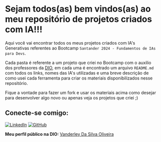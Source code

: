 # Sejam todos(as) bem vindos(as) ao meu repositório de projetos criados com IA!!!

Aqui você vai encontrar todos os meus projetos criados com IA's Generativas referentes ao Bootcamp `Santander 2024 - Fundamentos de IAs para Devs`. 

Cada pasta é referente a um projeto que criei no Bootcamp com o auxilio dos professores da <a href="https://web.dio.me">DIO</a>, em cada uma é encontrado um arquivo `README.md` com todos os links, nomes das IA's utilizadas e uma breve descrição de como usei cada ferramenta para criar os materiais disponibilizados nesse repositório.

Fique a vontade para fazer um fork e usar os materiais acima como desejar para desenvolver algo novo ou apenas veja os projetos que criei ;)

## Conecte-se comigo:

[![LinkedIn](https://img.shields.io/badge/-LinkedIn-000?style=for-the-badge&logo=linkedin&logoColor=blue)](https://www.linkedin.com/in/vanderley-oliveira/)
[![GitHub](https://img.shields.io/badge/GitHub-100000?style=for-the-badge&logo=github&logoColor=white)](https://github.com/VanderleyOliveira)

**Meu perfil público na DIO:** <a href="https://www.dio.me/users/vanderleyoliv21">Vanderley Da Silva Oliveira</a>
